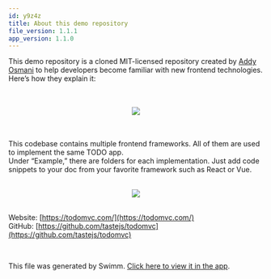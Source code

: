 ```yaml
---
id: y9z4z
title: About this demo repository
file_version: 1.1.1
app_version: 1.1.0
---
```


This demo repository is a cloned MIT-licensed repository created by [Addy Osmani](https://github.com/addyosmani) to help developers become familiar with new frontend technologies. Here’s how they explain it:

<br/>

<br/>

<div align="center"><img src="https://firebasestorage.googleapis.com/v0/b/swimm-dev-content/o/repositories%2FZ2l0aHViJTNBJTNBdG9kbyUzQSUzQVlvc3NpU2FhZGk%3D%2Fc758759b-1885-41e1-8d70-d1e999c591b0.png?alt=media&token=7022669c-0cbb-48ed-8086-a109c827daa0" style="width:'50%'"/></div>

<br/>

<br/>

This codebase contains multiple frontend frameworks. All of them are used to implement the same TODO app.<br/>
Under “Example,” there are folders for each implementation. Just add code snippets to your doc from your favorite framework such as React or Vue.

<br/>

<div align="center"><img src="https://firebasestorage.googleapis.com/v0/b/swimm-dev-content/o/repositories%2FZ2l0aHViJTNBJTNBdG9kbyUzQSUzQVlvc3NpU2FhZGk%3D%2Fd51211cc-9487-4bb5-92cc-1bf581a287a7.png?alt=media&token=4e1ffd71-f363-4737-ab39-1c1377a5cb5c" style="width:'50%'"/></div>

<br/>

Website: [https://todomvc.com/](https://todomvc.com/)<br/>
GitHub: [https://github.com/tastejs/todomvc](https://github.com/tastejs/todomvc)

<br/>

This file was generated by Swimm. [Click here to view it in the app](https://swimm-web-app.web.app/repos/Z2l0aHViJTNBJTNBdG9kbyUzQSUzQVlvc3NpU2FhZGk=/docs/y9z4z).
